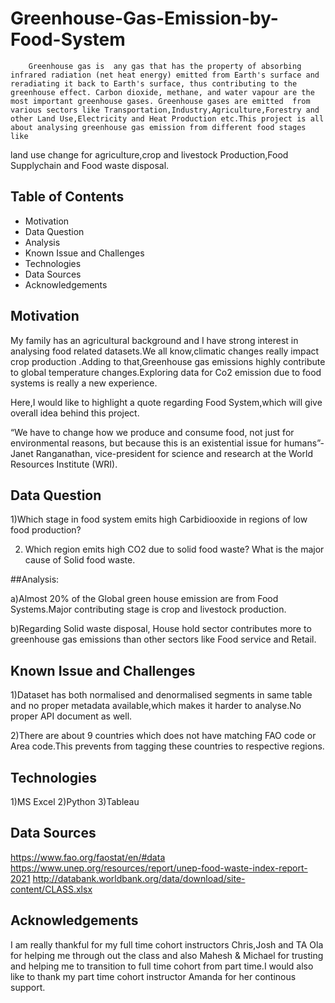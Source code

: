 # Greenhouse-Gas-Emission-by-Food-System
		
		Greenhouse gas is  any gas that has the property of absorbing infrared radiation (net heat energy) emitted from Earth's surface and reradiating it back to Earth's surface, thus contributing to the greenhouse effect. Carbon dioxide, methane, and water vapour are the most important greenhouse gases. Greenhouse gases are emitted  from various sectors like Transportation,Industry,Agriculture,Forestry and other Land Use,Electricity and Heat Production etc.This project is all about analysing greenhouse gas emission from different food stages like
land use change for agriculture,crop and livestock Production,Food Supplychain and Food waste disposal.

## Table of Contents
* Motivation
* Data Question
* Analysis
* Known Issue and Challenges
* Technologies
* Data Sources
* Acknowledgements

## Motivation

My family has an agricultural background and I have strong interest in analysing food related datasets.We all know,climatic changes really impact crop production .Adding to that,Greenhouse gas emissions highly contribute to global temperature changes.Exploring data for Co2 emission due to food systems is really a new experience.

Here,I would like to highlight a quote regarding Food System,which will give overall idea behind this project.

“We have to change how we produce and consume food, not just for environmental reasons, but because this is an existential issue for humans”- Janet Ranganathan, vice-president for science and research at the World Resources Institute (WRI).


## Data Question

1)Which stage in food system emits high Carbidiooxide in regions of low food production?

2) Which region emits high CO2 due to solid food waste? What is the major cause of Solid food waste.

##Analysis:

a)Almost 20% of the Global green house emission are from Food Systems.Major contributing stage is crop and livestock production.

b)Regarding Solid waste disposal, House hold sector contributes more to greenhouse gas emissions than other sectors like Food service and Retail.



## Known Issue and Challenges

1)Dataset has both normalised and denormalised segments in same table and no proper metadata available,which makes it harder to analyse.No proper API document as well.

2)There are about 9 countries which does not have matching FAO code or Area code.This prevents from tagging these countries to respective regions.



## Technologies

1)MS Excel
2)Python
3)Tableau


## Data Sources

https://www.fao.org/faostat/en/#data
https://www.unep.org/resources/report/unep-food-waste-index-report-2021
http://databank.worldbank.org/data/download/site-content/CLASS.xlsx


## Acknowledgements

I am really thankful for my full time cohort instructors Chris,Josh and TA Ola for helping me through out the class and also Mahesh & Michael for trusting and helping me to transition to full time cohort from part time.I would also like to thank my part time cohort instructor Amanda for her continous support.

 
